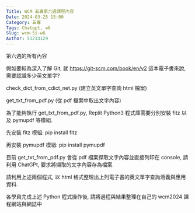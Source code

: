 ```yaml
---
Title: WCM 五專第六週課程內容
Date: 2024-03-25 15:00
Category: 五專
Tags: Chatgpt, w6
Slug: wcm-5i-w6
Author: 51233129
---
```


第六週的所有內容

<!-- PELICAN_END_SUMMARY -->

假如要較為深入了解 Git, 就 https://git-scm.com/book/en/v2 這本電子書來說, 需要認識多少英文單字?

check_dict_from_cdict_net.py (建立英文單字查詢 html 檔案)

get_txt_from_pdf.py (從 pdf 檔案中取出文字內容)

為了能夠執行 get_txt_from_pdf.py, Replit Python3 程式庫需要分別安裝 fitz 以及 pymupdf 等模組.

先安裝 fitz 模組: pip install fitz

再安裝 pymupdf 模組: pip install pymupdf

目前 get_txt_from_pdf.py 會從 pdf 檔案擷取文字內容並直接列印在 console, 請利用 ChatGPt, 要求將擷取的文字內容存為檔案.

請利用上述兩個程式, 以 html 格式整理出上列電子書的英文單字查詢涵義與應用資料.

各學員完成上述 Python 程式操作後, 請將過程與結果整理在自己的 wcm2024 課程網站與網誌中